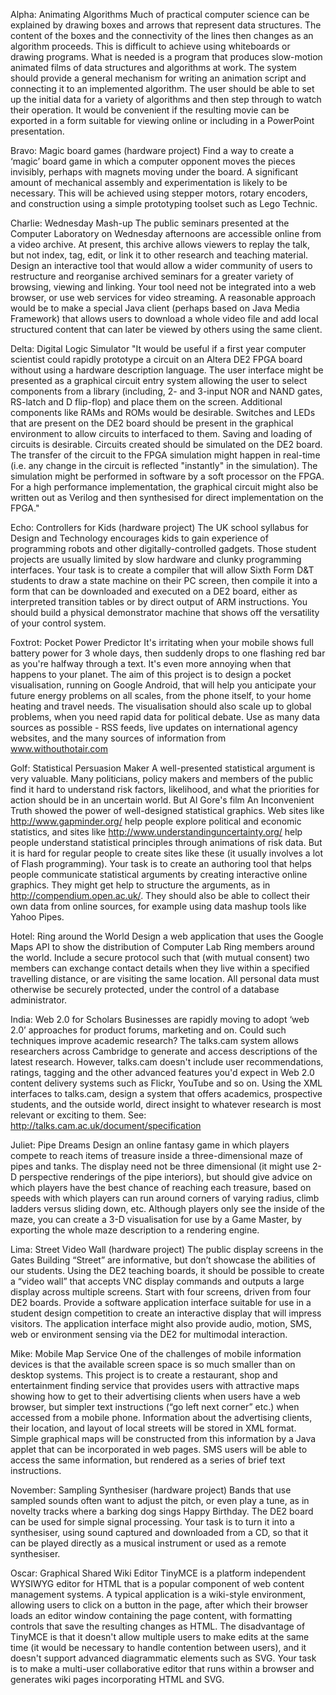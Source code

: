 Alpha: Animating Algorithms Much of practical computer science can be
explained by drawing boxes and arrows that represent data structures.
The content of the boxes and the connectivity of the lines then changes
as an algorithm proceeds. This is difficult to achieve using whiteboards
or drawing programs. What is needed is a program that produces
slow-motion animated films of data structures and algorithms at work.
The system should provide a general mechanism for writing an animation
script and connecting it to an implemented algorithm. The user should be
able to set up the initial data for a variety of algorithms and then
step through to watch their operation. It would be convenient if the
resulting movie can be exported in a form suitable for viewing online or
including in a PowerPoint presentation.

Bravo: Magic board games (hardware project) Find a way to create a
‘magic’ board game in which a computer opponent moves the pieces
invisibly, perhaps with magnets moving under the board. A significant
amount of mechanical assembly and experimentation is likely to be
necessary. This will be achieved using stepper motors, rotary encoders,
and construction using a simple prototyping toolset such as Lego
Technic.

Charlie: Wednesday Mash-up The public seminars presented at the Computer
Laboratory on Wednesday afternoons are accessible online from a video
archive. At present, this archive allows viewers to replay the talk, but
not index, tag, edit, or link it to other research and teaching
material. Design an interactive tool that would allow a wider community
of users to restructure and reorganise archived seminars for a greater
variety of browsing, viewing and linking. Your tool need not be
integrated into a web browser, or use web services for video streaming.
A reasonable approach would be to make a special Java client (perhaps
based on Java Media Framework) that allows users to download a whole
video file and add local structured content that can later be viewed by
others using the same client.

Delta: Digital Logic Simulator "It would be useful if a first year
computer scientist could rapidly prototype a circuit on an Altera DE2
FPGA board without using a hardware description language. The user
interface might be presented as a graphical circuit entry system
allowing the user to select components from a library (including, 2- and
3-input NOR and NAND gates, RS-latch and D flip-flop) and place them on
the screen. Additional components like RAMs and ROMs would be desirable.
Switches and LEDs that are present on the DE2 board should be present in
the graphical environment to allow circuits to interfaced to them.
Saving and loading of circuits is desirable. Circuits created should be
simulated on the DE2 board. The transfer of the circuit to the FPGA
simulation might happen in real-time (i.e. any change in the circuit is
reflected "instantly" in the simulation). The simulation might be
performed in software by a soft processor on the FPGA. For a high
performance implementation, the graphical circuit might also be written
out as Verilog and then synthesised for direct implementation on the
FPGA."

Echo: Controllers for Kids (hardware project) The UK school syllabus for
Design and Technology encourages kids to gain experience of programming
robots and other digitally-controlled gadgets. Those student projects
are usually limited by slow hardware and clunky programming interfaces.
Your task is to create a compiler that will allow Sixth Form D&T
students to draw a state machine on their PC screen, then compile it
into a form that can be downloaded and executed on a DE2 board, either
as interpreted transition tables or by direct output of ARM
instructions. You should build a physical demonstrator machine that
shows off the versatility of your control system.

Foxtrot: Pocket Power Predictor It's irritating when your mobile shows
full battery power for 3 whole days, then suddenly drops to one flashing
red bar as you're halfway through a text. It's even more annoying when
that happens to your planet. The aim of this project is to design a
pocket visualisation, running on Google Android, that will help you
anticipate your future energy problems on all scales, from the phone
itself, to your home heating and travel needs. The visualisation should
also scale up to global problems, when you need rapid data for political
debate. Use as many data sources as possible - RSS feeds, live updates
on international agency websites, and the many sources of information
from www.withouthotair.com

Golf: Statistical Persuasion Maker A well-presented statistical argument
is very valuable. Many politicians, policy makers and members of the
public find it hard to understand risk factors, likelihood, and what the
priorities for action should be in an uncertain world. But Al Gore's
film An Inconvenient Truth showed the power of well-designed statistical
graphics. Web sites like <http://www.gapminder.org/> help people explore
political and economic statistics, and sites like
<http://www.understandinguncertainty.org/> help people understand
statistical principles through animations of risk data. But it is hard
for regular people to create sites like these (it usually involves a lot
of Flash programming). Your task is to create an authoring tool that
helps people communicate statistical arguments by creating interactive
online graphics. They might get help to structure the arguments, as in
<http://compendium.open.ac.uk/>. They should also be able to collect
their own data from online sources, for example using data mashup tools
like Yahoo Pipes.

Hotel: Ring around the World Design a web application that uses the
Google Maps API to show the distribution of Computer Lab Ring members
around the world. Include a secure protocol such that (with mutual
consent) two members can exchange contact details when they live within
a specified travelling distance, or are visiting the same location. All
personal data must otherwise be securely protected, under the control of
a database administrator.

India: Web 2.0 for Scholars Businesses are rapidly moving to adopt ‘web
2.0’ approaches for product forums, marketing and on. Could such
techniques improve academic research? The talks.cam system allows
researchers across Cambridge to generate and access descriptions of the
latest research. However, talks.cam doesn't include user
recommendations, ratings, tagging and the other advanced features you'd
expect in Web 2.0 content delivery systems such as Flickr, YouTube and
so on. Using the XML interfaces to talks.cam, design a system that
offers academics, prospective students, and the outside world, direct
insight to whatever research is most relevant or exciting to them. See:
<http://talks.cam.ac.uk/document/specification>

Juliet: Pipe Dreams Design an online fantasy game in which players
compete to reach items of treasure inside a three-dimensional maze of
pipes and tanks. The display need not be three dimensional (it might use
2-D perspective renderings of the pipe interiors), but should give
advice on which players have the best chance of reaching each treasure,
based on speeds with which players can run around corners of varying
radius, climb ladders versus sliding down, etc. Although players only
see the inside of the maze, you can create a 3-D visualisation for use
by a Game Master, by exporting the whole maze description to a rendering
engine.

Lima: Street Video Wall (hardware project) The public display screens in
the Gates Building “Street” are informative, but don’t showcase the
abilities of our students. Using the DE2 teaching boards, it should be
possible to create a “video wall” that accepts VNC display commands and
outputs a large display across multiple screens. Start with four
screens, driven from four DE2 boards. Provide a software application
interface suitable for use in a student design competition to create an
interactive display that will impress visitors. The application
interface might also provide audio, motion, SMS, web or environment
sensing via the DE2 for multimodal interaction.

Mike: Mobile Map Service One of the challenges of mobile information
devices is that the available screen space is so much smaller than on
desktop systems. This project is to create a restaurant, shop and
entertainment finding service that provides users with attractive maps
showing how to get to their advertising clients when users have a web
browser, but simpler text instructions (“go left next corner” etc.) when
accessed from a mobile phone. Information about the advertising clients,
their location, and layout of local streets will be stored in XML
format. Simple graphical maps will be constructed from this information
by a Java applet that can be incorporated in web pages. SMS users will
be able to access the same information, but rendered as a series of
brief text instructions.

November: Sampling Synthesiser (hardware project) Bands that use sampled
sounds often want to adjust the pitch, or even play a tune, as in
novelty tracks where a barking dog sings Happy Birthday. The DE2 board
can be used for simple signal processing. Your task is to turn it into a
synthesiser, using sound captured and downloaded from a CD, so that it
can be played directly as a musical instrument or used as a remote
synthesiser.

Oscar: Graphical Shared Wiki Editor TinyMCE is a platform independent
WYSIWYG editor for HTML that is a popular component of web content
management systems. A typical application is a wiki-style environment,
allowing users to click on a button in the page, after which their
browser loads an editor window containing the page content, with
formatting controls that save the resulting changes as HTML. The
disadvantage of TinyMCE is that it doesn't allow multiple users to make
edits at the same time (it would be necessary to handle contention
between users), and it doesn't support advanced diagrammatic elements
such as SVG. Your task is to make a multi-user collaborative editor that
runs within a browser and generates wiki pages incorporating HTML and
SVG.